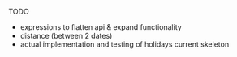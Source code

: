 TODO
  - expressions to flatten api & expand functionality
  - distance (between 2 dates)
  - actual implementation and testing of holidays current skeleton
